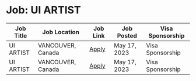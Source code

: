 # Job: UI ARTIST

| Job Title | Job Location | Job Link | Job Posted | Visa Sponsorship |
| --- | --- | --- | --- | --- |
| UI ARTIST | VANCOUVER, Canada | [Apply](https://phxlabs.ca/careers/5610579003/?gh_jid=5610579003) | May 17, 2023 | Visa Sponsorship |
| UI ARTIST | VANCOUVER, Canada | [Apply](https://phxlabs.ca/careers/5610579003/?gh_jid=5610579003) | May 17, 2023 | Visa Sponsorship |

